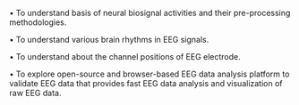 •	To understand basis of neural biosignal activities and their pre-processing methodologies.

•	To understand various brain rhythms in EEG signals.

•	To understand about the channel positions of EEG electrode.

•	To explore open-source and browser-based EEG data analysis platform to validate EEG data that provides fast EEG data analysis and visualization of raw EEG data.